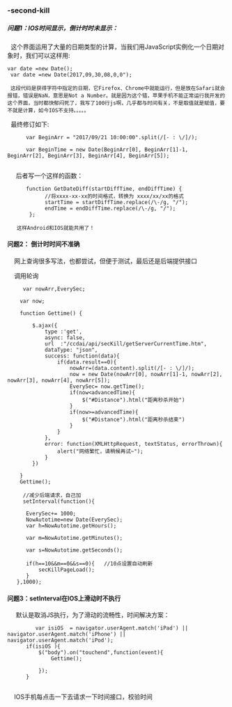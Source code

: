   ### -second-kill

##### 问题1：IOS时间显示，倒计时时未显示：
 
   
   这个界面运用了大量的日期类型的计算，当我们用JavaScript实例化一个日期对象时，我们可以这样用:
   
```   
var date =new Date();  
 var date =new Date(2017,09,30,08,0,0");    
 ```
    
     这段代码是获得字符中指定的日期，它Firefox、Chrome中就能运行，但是放在Safari就会报错，错误是NaN，意思是Not a Number。就是因为这个错，苹果手机不能正常运行我开发的这个界面，当时都快郁闷死了，我写了100行js啊，几乎都与时间有关，不是取值就是赋值，要不就是计算，如今IOS不支持。。。。。
     
    最终修订如下:
    
     
```
      var BeginArr = "2017/09/21 10:00:00".split(/[- : \/]/);
      
      var BeginTime = new Date(BeginArr[0], BeginArr[1]-1, BeginArr[2], BeginArr[3], BeginArr[4], BeginArr[5]);
      
```
      
      后者写一个这样的函数：
      
```
      function GetDateDiff(startDiffTime, endDiffTime) { 
            //将xxxx-xx-xx的时间格式，转换为 xxxx/xx/xx的格式   
            startTime = startDiffTime.replace(/\-/g, "/");  
            endTime = endDiffTime.replace(/\-/g, "/");  
       }; 
```
       
       这样Android和IOS就能共用了！
       
      
#### 问题2： 倒计时时间不准确 
    
     网上查询很多写法，也都尝试，但便于测试，最后还是后端提供接口
     
     调用轮询
     
```
     var nowArr,EverySec;
     
    var now;
    
    function Gettime() {

        $.ajax({
            type :'get',
            async: false,
            url  :"/ccdai/api/secKill/getServerCurrentTime.htm",
            dataType: "json",
            success: function(data){
                if(data.result==0){
                    nowArr=(data.content).split(/[- : \/]/);
                    now = new Date(nowArr[0], nowArr[1]-1, nowArr[2], nowArr[3], nowArr[4], nowArr[5]);
                    EverySec= now.getTime();
                    if(now<advancedTime){
                        $("#Distance").html("距离秒杀开始")
                    }
                    if(now>=advancedTime){
                        $("#Distance").html("距离秒杀结束")
                    }
                }
            },
            error: function(XMLHttpRequest, textStatus, errorThrown){
                alert("网络繁忙，请稍候再试~");
            }
        })

    }
    Gettime();
    
     //减少后端请求，自己加
     setInterval(function(){

      EverySec+= 1000;
      NowAutotime=new Date(EverySec);
      var h=NowAutotime.getHours();
      
      var m=NowAutotime.getMinutes();
      
      var s=NowAutotime.getSeconds();
      
      if(h==10&&m==0&&s==0){   //10点设置自动刷新
          secKillPageLoad();
      }
   },1000);
```
    
 #### 问题3：setInterval在IOS上滑动时不执行
    
      默认是取消JS执行，为了滑动的流畅性，时间解决方案：
      
 ```
          var isiOS  = navigator.userAgent.match('iPad') || navigator.userAgent.match('iPhone') || navigator.userAgent.match('iPod');
       if(isiOS ){
           $("body").on("touchend",function(event){
               Gettime();

           });
       }
       
 ```
      
     IOS手机每点击一下去请求一下时间接口，校验时间
